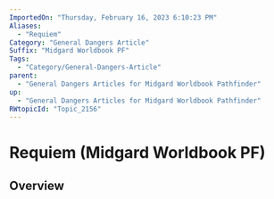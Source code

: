 ```yaml
---
ImportedOn: "Thursday, February 16, 2023 6:10:23 PM"
Aliases:
  - "Requiem"
Category: "General Dangers Article"
Suffix: "Midgard Worldbook PF"
Tags:
  - "Category/General-Dangers-Article"
parent:
  - "General Dangers Articles for Midgard Worldbook Pathfinder"
up:
  - "General Dangers Articles for Midgard Worldbook Pathfinder"
RWtopicId: "Topic_2156"
---
```

# Requiem (Midgard Worldbook PF)
## Overview
